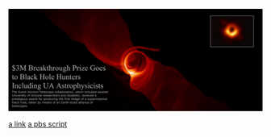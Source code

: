 ![](https://github.com/UA-ResearchComputing-HPC/ua-researchcomputing-hpc.github.io/blob/master/.images/BlackHoleMashup_TextOverlap.png)

[a link](PBS-Scripts/Array-and-Parallel/README.md)
[a pbs script](PBS-Scripts/Array-and-Parallel/Basic_Array_Job.pbs)
